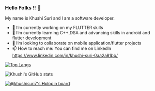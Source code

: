 ### Hello Folks !! 👋
My name is Khushi Suri and I am a software developer.
- 🔭 I’m currently working on my FLUTTER skills
- 🌱 I’m currently learning C++,DSA and advancing skills in android and flutter development
- 👯 I’m looking to collaborate on mobile application/flutter projects
- 📫 How to reach me: You can find me on Linkedln https://www.linkedin.com/in/khushi-suri-0aa2a81bb/




[![Top Langs](https://github-readme-stats.vercel.app/api/top-langs/?username=khushisuri7&layout=compact)](https://github.com/khushisuri7/github-readme-stats)



![Khushi's GitHub stats](https://github-readme-stats.vercel.app/api?username=khushisuri7&show_icons=true&theme=radical)

[![@khushisuri7's Holopin board](https://holopin.io/api/user/board?user=khushisuri7)](https://holopin.io/@khushisuri7)
